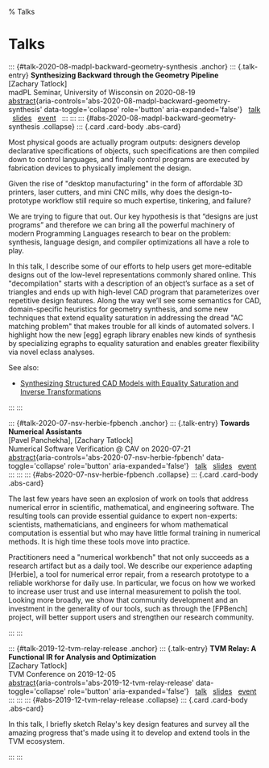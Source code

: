 % Talks

# Talks


<!-- -->


::: {#talk-2020-08-madpl-backward-geometry-synthesis .anchor}
::: {.talk-entry}
  **Synthesizing Backward through the Geometry Pipeline** \
  [Zachary Tatlock] \
  madPL Seminar, University of Wisconsin on 2020-08-19 \
  [abstract](#abs-2020-08-madpl-backward-geometry-synthesis){aria-controls='abs-2020-08-madpl-backward-geometry-synthesis' data-toggle='collapse' role='button' aria-expanded='false'} &nbsp;
  [talk](https://www.youtube.com/watch?v=vOUP2wT-k1U) &nbsp;
  [slides](talks/2020-08-madpl-backward-geometry-synthesis-slides.pdf) &nbsp;
  [event](https://madpl.cs.wisc.edu/pl-seminar/20200819-zach_tatlock/) &nbsp;
:::
:::
::: {#abs-2020-08-madpl-backward-geometry-synthesis .collapse}
::: {.card .card-body .abs-card}

Most physical goods are actually program outputs: designers develop declarative
specifications of objects, such specifications are then compiled down to
control languages, and finally control programs are executed by fabrication
devices to physically implement the design.

Given the rise of "desktop manufacturing" in the form of affordable 3D
printers, laser cutters, and mini CNC mills, why does the design-to-prototype
workflow still require so much expertise, tinkering, and failure?

We are trying to figure that out. Our key hypothesis is that “designs are just
programs” and therefore we can bring all the powerful machinery of modern
Programming Languages research to bear on the problem: synthesis, language
design, and compiler optimizations all have a role to play.

In this talk, I describe some of our efforts to help users get more-editable
designs out of the low-level representations commonly shared online. This
"decompilation" starts with a description of an object’s surface as a set of
triangles and ends up with high-level CAD program that parameterizes over
repetitive design features. Along the way we’ll see some semantics for CAD,
domain-specific heuristics for geometry synthesis, and some new techniques that
extend equality saturation in addressing the dread "AC matching problem" that
makes trouble for all kinds of automated solvers. I highlight how the new
[egg] egraph library enables new kinds of synthesis by specializing egraphs to
equality saturation and enables greater flexibility via novel eclass analyses.

See also:

- [Synthesizing Structured CAD Models with Equality Saturation and Inverse Transformations](publications.html#pub-2020-pldi-szalinski-cad-eqsat)
<!-- TODO Reincarnate -->

:::
:::


<!-- -->


::: {#talk-2020-07-nsv-herbie-fpbench .anchor}
::: {.talk-entry}
  **Towards Numerical Assistants** \
  [Pavel Panchekha], [Zachary Tatlock] \
  Numerical Software Verification @ CAV on 2020-07-21 \
  [abstract](#abs-2020-07-nsv-herbie-fpbench){aria-controls='abs-2020-07-nsv-herbie-fpbench' data-toggle='collapse' role='button' aria-expanded='false'} &nbsp;
  [talk](https://www.youtube.com/watch?v=m_tRUSCRM1M) &nbsp;
  [slides](talks/2020-07-nsv-herbie-fpbench-slides.pdf) &nbsp;
  [event](https://nsv2020.github.io/) &nbsp;
:::
:::
::: {#abs-2020-07-nsv-herbie-fpbench .collapse}
::: {.card .card-body .abs-card}

The last few years have seen an explosion of work on tools that address
numerical error in scientific, mathematical, and engineering software.
The resulting tools can provide essential guidance to expert non-experts:
scientists, mathematicians, and engineers for whom mathematical computation
is essential but who may have little formal training in numerical methods.
It is high time these tools move into practice.

Practitioners need a "numerical workbench" that not only succeeds as a research
artifact but as a daily tool. We describe our experience adapting [Herbie],
a tool for numerical error repair, from a research prototype to a reliable
workhorse for daily use. In particular, we focus on how we worked to increase
user trust and use internal measurement to polish the tool. Looking more
broadly, we show that community development and an investment in the generality
of our tools, such as through the [FPBench] project, will better support users
and strengthen our research community.

<!-- See also: -->
<!-- TODO NSV 2016 -->

:::
:::


<!-- -->


::: {#talk-2019-12-tvm-relay-release .anchor}
::: {.talk-entry}
  **TVM Relay: A Functional IR for Analysis and Optimization** \
  [Zachary Tatlock] \
  TVM Conference on 2019-12-05 \
  [abstract](#abs-2019-12-tvm-relay-release){aria-controls='abs-2019-12-tvm-relay-release' data-toggle='collapse' role='button' aria-expanded='false'} &nbsp;
  [talk](https://www.youtube.com/watch?v=npqO0hVXZwU&t=1814) &nbsp;
  [slides](talks/2019-12-tvm-relay-release-slides.pdf) &nbsp;
  [event](https://sampl.cs.washington.edu/tvmconf/) &nbsp;
:::
:::
::: {#abs-2019-12-tvm-relay-release .collapse}
::: {.card .card-body .abs-card}

In this talk, I briefly sketch Relay's key design features
and survey all the amazing progress that's made using it
to develop and extend tools in the TVM ecosystem.

<!-- TODO flesh out abstract -->

<!-- See also: -->
<!-- TODO -->

:::
:::


<!-- -->



